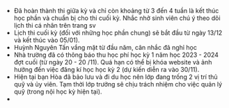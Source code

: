 - Đã hoàn thành thi giữa kỳ và chỉ còn khoảng từ 3 đến 4 tuần là kết thúc học phần và chuẩn bị cho thi cuối kỳ. Nhắc nhở sinh viên chú ý theo dõi lịch thi cá nhân trên trang sv
- Lịch thi cuối kỳ (đối với những học phần chung) sẽ bắt đầu từ ngày 13/12 và kết thúc vào 05/01).
- Huỳnh Nguyên Tấn vắng mặt từ đầu năm, cân nhắc đã nghỉ học
- Nhà trường đã có thông báo thu học phí học kỳ 1 năm học 2023 - 2024 đợt cuối (từ ngày 20 - 20 /11). Quá hạn có thể bị khóa website và ảnh hưởng đến việc đăng kí học học kỳ 2 (dự kiến diễn ra vào 30/11).
- Hiện tại bạn Hòa đã bảo lưu và đi du học nên lớp đang trống 2 vị trí thủ quỹ và ủy viên. Tạm thời lớp trưởng sẽ chịu trách nhiệm cho việc quản lý quỹ (trong nội học kỳ hiện tại).
- 